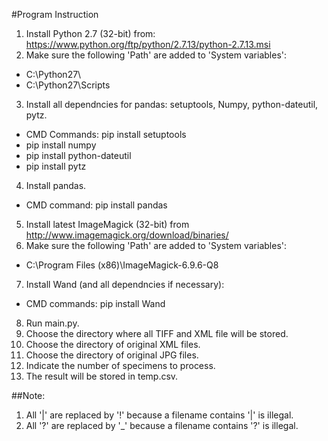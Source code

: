#Program Instruction
1. Install Python 2.7 (32-bit) from: https://www.python.org/ftp/python/2.7.13/python-2.7.13.msi
2. Make sure the following 'Path' are added to 'System variables':
* C:\Python27\
* C:\Python27\Scripts
3. Install all dependncies for pandas: setuptools, Numpy, python-dateutil, pytz.
* CMD Commands: pip install setuptools
 * pip install numpy
 * pip install python-dateutil
 * pip install pytz
4. Install pandas.
* CMD command: pip install pandas
5. Install latest ImageMagick (32-bit) from http://www.imagemagick.org/download/binaries/
6. Make sure the following 'Path' are added to 'System variables':
* C:\Program Files (x86)\ImageMagick-6.9.6-Q8
7. Install Wand (and all dependncies if necessary):
* CMD commands: pip install Wand
8. Run main.py.
9. Choose the directory where all TIFF and XML file will be stored.
10. Choose the directory of original XML files.
11. Choose the directory of original JPG files.
12. Indicate the number of specimens to process.
13. The result will be stored in temp.csv.

##Note:
1. All '|' are replaced by '!' because a filename contains '|' is illegal.
2. All '?' are replaced by '_' because a filename contains '?' is illegal.

